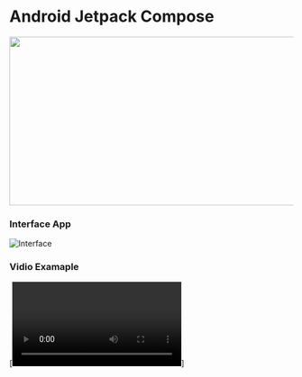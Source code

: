 # Android Jetpack Compose
<p align="center"><img src="https://www.gstatic.com/devrel-devsite/prod/vbad4fd6eb290ad214822e7a397f826be8dbcc36ca2a922ba48f41fb14286829c/android/images/lockup.svg" alt="" width="750" height="300"></p>

### Interface App

![Interface](https://i.imgur.com/nrskmtQ.png)

### Vidio Examaple

[![Video Example](https://i.imgur.com/6RGhvvU.mp4)]
